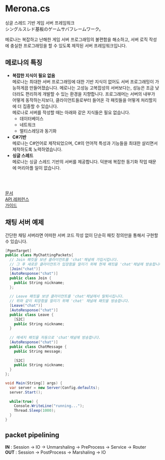 Merona.cs
====

싱글 스레드 기반 게임 서버 프레임워크<br>
シングルスレド基板のゲームサバフレームワーク。


메로나는 복잡하고 난해한 게임 서버 프로그래밍의 불편함을 해소하고, 서버 로직 작성에 충실한 프로그래밍을 할 수 있도록 제작된 서버 프레임워크입니다.<br>

메로나의 특징
----
* __복잡한 지식이 필요 없음__<br>
  메로나는 최대한 서버 프로그래밍에 대한 기반 지식이 없어도 서버 프로그래밍이 가능하게끔 만들어졌습니다. 메로나는 고성능 고복잡성의 서버보다는, 성능은 조금 낮더라도 편리하게 개발할 수 있는 환경을 지향합니다. 프로그래머는 서버의 내부가 어떻게 동작하는지보다, 클라이언트들로부터 들어온 각 패킷들을 어떻게 처리할지에 더 집중할 수 있습니다.<br>
  메로나로 서버를 작성할 때는 아래와 같은 지식들은 필요 없습니다.
  * 데이터베이스
  * 네트워크
  * 멀티스레딩과 동기화
* __C#기반__<br>
  메로나는 C#언어로 제작되었으며, C#의 언어적 특성과 기능들을 최대한 살리면서 제작하도록 노력하였습니다. 
* __싱글 스레드__<br>
  메로나는 싱글 스레드 기반의 서버를 제공합니다. 덕분에 복잡한 동기화 작업 때문에 머리아플 일이 없습니다.

<br><br>

[문서](doc)<br>
[API 레퍼런스](doc/api)<br>
[가이드](doc/guide)<br>


채팅 서버 예제
----
간단한 채팅 서버라면 어떠한 서버 코드 작성 없이 단순히 패킷 정의만을 통해서 구현할 수 있습니다.
```c#
[PgenTarget]
public class MyChattingPackets{
  // Join 패킷을 보낸 클라이언트를 'chat'채널에 가입시킵니다.
  // 그 후 새로운 클라이언트가 입장함을 알리기 위해 현재 패킷을 'chat'채널에 방송합니다.
  [Join("chat")]
  [AutoResponse("chat")]
  public class Join {
    public String nickname;
  };
  
  // Leave 패킷을 보낸 클라이언트를 'chat'채널에서 탈퇴시킵니다.
  // 위와 같이 퇴장함을 알리기 위해 'chat' 채널에 패킷을 방송합니다.
  [Leave("chat")]
  [AutoResponse("chat")]
  public class Leave {
    [S2C]
    public String nickname;
  }
  
  // 메세지 패킷을 자동으로 'chat'채널에 방송합니다.
  [AutoResponse("chat")]
  public class ChatMessage {
    public String message;
    
    [S2C]
    public String nickname;
  }
};
```
```c#
void Main(String[] args) {
  var server = new Server(Config.defaults);
  server.Start();
  
  while(true) {
    Console.WriteLine("running...");
    Thread.Sleep(1000);
  }
}
```

packet pipelining
----
__IN__ : Session -> IO -> Unmarshaling -> PreProcess -> Service -> Router<br>
__OUT__ : Session -> PostProcess -> Marshaling -> IO
